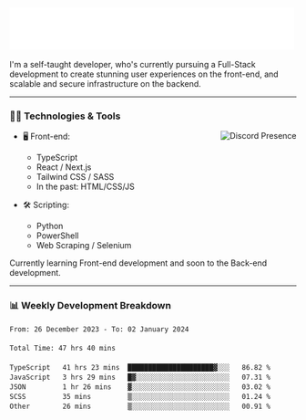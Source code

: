 <img src="assets/wave.svg" alt=":wave:" />

I'm a self-taught developer, who's currently pursuing a Full-Stack development to create stunning user experiences on the front-end, and scalable and secure infrastructure on the backend.

---

### 🧑‍💻 Technologies & Tools

<a href="https://discord.com/users/414304208649453568" target="_blank" rel="nofollow">
   <img src="https://lanyard-profile-readme.vercel.app/api/414304208649453568?idleMessage=Probably%20doing%20something%20else..." alt="Discord Presence" align="right">
</a>

- 🖥️ Front-end:

  - TypeScript
  - React / Next.js
  - Tailwind CSS / SASS
  - In the past: HTML/CSS/JS

- 🛠 Scripting:

  - Python
  - PowerShell
  - Web Scraping / Selenium

Currently learning Front-end development and soon to the Back-end development.

---

### 📊 Weekly Development Breakdown

<!-- ![ccrsxx's GitHub Stats](https://github-readme-stats.vercel.app/api?username=ccrsxx&count_private=true&theme=tokyonight) -->
<!-- ![ccrsxx's Top Langs](https://github-readme-stats.vercel.app/api/top-langs/?username=ccrsxx&hide=lua,java,html&theme=tokyonight) -->

<!--START_SECTION:waka-->

```txt
From: 26 December 2023 - To: 02 January 2024

Total Time: 47 hrs 40 mins

TypeScript   41 hrs 23 mins  █████████████████████▓░░░   86.82 %
JavaScript   3 hrs 29 mins   █▓░░░░░░░░░░░░░░░░░░░░░░░   07.31 %
JSON         1 hr 26 mins    ▓░░░░░░░░░░░░░░░░░░░░░░░░   03.02 %
SCSS         35 mins         ▒░░░░░░░░░░░░░░░░░░░░░░░░   01.24 %
Other        26 mins         ▒░░░░░░░░░░░░░░░░░░░░░░░░   00.91 %
```

<!--END_SECTION:waka-->
